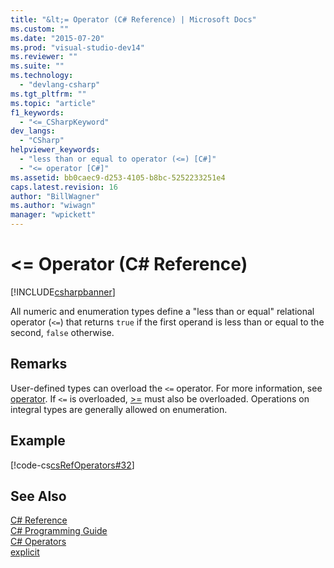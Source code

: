 ```yaml
---
title: "&lt;= Operator (C# Reference) | Microsoft Docs"
ms.custom: ""
ms.date: "2015-07-20"
ms.prod: "visual-studio-dev14"
ms.reviewer: ""
ms.suite: ""
ms.technology: 
  - "devlang-csharp"
ms.tgt_pltfrm: ""
ms.topic: "article"
f1_keywords: 
  - "<=_CSharpKeyword"
dev_langs: 
  - "CSharp"
helpviewer_keywords: 
  - "less than or equal to operator (<=) [C#]"
  - "<= operator [C#]"
ms.assetid: bb0caec9-d253-4105-b8bc-5252233251e4
caps.latest.revision: 16
author: "BillWagner"
ms.author: "wiwagn"
manager: "wpickett"
---
```

# &lt;= Operator (C# Reference)
[!INCLUDE[csharpbanner](../../../includes/csharpbanner.md)]

All numeric and enumeration types define a "less than or equal" relational operator (`<=`) that returns `true` if the first operand is less than or equal to the second, `false` otherwise.  
  
## Remarks  
 User-defined types can overload the `<=` operator. For more information, see [operator](../../../csharp/language-reference/keywords/operator-csharp-reference.md). If `<=` is overloaded, [>=](../../../csharp/language-reference/operators/greater-than-equal-operator.md) must also be overloaded. Operations on integral types are generally allowed on enumeration.  
  
## Example  
 [!code-cs[csRefOperators#32](../../../csharp/language-reference/operators/codesnippet/csharp/csrefOperators/csrefOperators.cs#32)]  
  
## See Also  
 [C# Reference](../../../csharp/language-reference/index.md)   
 [C# Programming Guide](../../../csharp/programming-guide/index.md)   
 [C# Operators](../../../csharp/language-reference/operators/index.md)   
 [explicit](../../../csharp/language-reference/keywords/explicit.md)